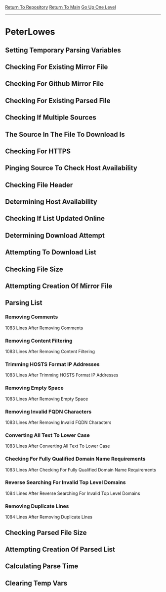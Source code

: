 [Return To Repository](https://github.com/deathbybandaid/piholeparser/)
[Return To Main](https://github.com/deathbybandaid/piholeparser/blob/master/RecentRunLogs/Mainlog.md)
[Go Up One Level](https://github.com/deathbybandaid/piholeparser/blob/master/RecentRunLogs/TopLevelScripts/30-Processing-External-Blacklists.md)
____________________________________
# PeterLowes
## Setting Temporary Parsing Variables
## Checking For Existing Mirror File
## Checking For Github Mirror File
## Checking For Existing Parsed File
## Checking If Multiple Sources
## The Source In The File To Download Is
## Checking For HTTPS
## Pinging Source To Check Host Availability
## Checking File Header
## Determining Host Availability
## Checking If List Updated Online
## Determining Download Attempt
## Attempting To Download List
## Checking File Size
## Attempting Creation Of Mirror File
## Parsing List
### Removing Comments
1083 Lines After Removing Comments
### Removing Content Filtering
1083 Lines After Removing Content Filtering
### Trimming HOSTS Format IP Addresses
1083 Lines After Trimming HOSTS Format IP Addresses
### Removing Empty Space
1083 Lines After Removing Empty Space
### Removing Invalid FQDN Characters
1083 Lines After Removing Invalid FQDN Characters
### Converting All Text To Lower Case
1083 Lines After Converting All Text To Lower Case
### Checking For Fully Qualified Domain Name Requirements
1083 Lines After Checking For Fully Qualified Domain Name Requirements
### Reverse Searching For Invalid Top Level Domains
1084 Lines After Reverse Searching For Invalid Top Level Domains
### Removing Duplicate Lines
1084 Lines After Removing Duplicate Lines
## Checking Parsed File Size
## Attempting Creation Of Parsed List
## Calculating Parse Time
## Clearing Temp Vars
